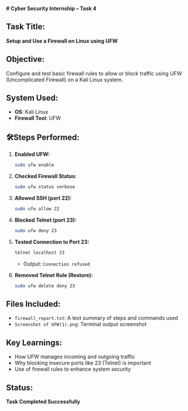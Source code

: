 **#  Cyber Security Internship – Task 4**
## Task Title:
**Setup and Use a Firewall on Linux using UFW**

## Objective:
Configure and test basic firewall rules to allow or block traffic using UFW (Uncomplicated Firewall) on a Kali Linux system.

## System Used:
- **OS**: Kali Linux
- **Firewall Tool**: UFW

## 🛠Steps Performed:

1. **Enabled UFW:**
   ```bash
   sudo ufw enable
   ```
2. **Checked Firewall Status:**
   ```bash
   sudo ufw status verbose
   ```
3. **Allowed SSH (port 22):**
   ```bash
   sudo ufw allow 22
   ```
4. **Blocked Telnet (port 23):**
   ```bash
   sudo ufw deny 23
   ```
5. **Tested Connection to Port 23:**
   ```bash
   telnet localhost 23
   ```
   - Output: `Connection refused`

6. **Removed Telnet Rule (Restore):**
   ```bash
   sudo ufw delete deny 23
   ```
## Files Included:
- `firewall_report.txt`: A text summary of steps and commands used
- `Screenshot of UFW(1).png`: Terminal output screenshot

## Key Learnings:
- How UFW manages incoming and outgoing traffic
- Why blocking insecure ports like 23 (Telnet) is important
- Use of firewall rules to enhance system security

## Status:
**Task Completed Successfully**

